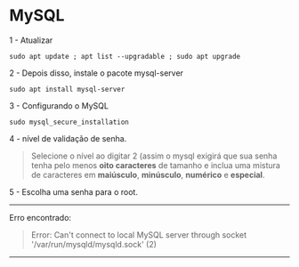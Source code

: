 # MySQL

1 - Atualizar

`sudo apt update ; apt list --upgradable ; sudo apt upgrade`

2 - Depois disso, instale o pacote mysql-server

`sudo apt install mysql-server`

3 - Configurando o MySQL

`sudo mysql_secure_installation`

4 - nível de validação de senha.

> Selecione o nível ao digitar 2 (assim o mysql exigirá que sua senha tenha pelo menos **oito caracteres** de tamanho e inclua uma mistura de caracteres em **maiúsculo**, **minúsculo**, **numérico** e **especial**.


5 - Escolha uma senha para o root.

---
Erro encontrado:
> Error: Can't connect to local MySQL server through socket '/var/run/mysqld/mysqld.sock' (2)


---
